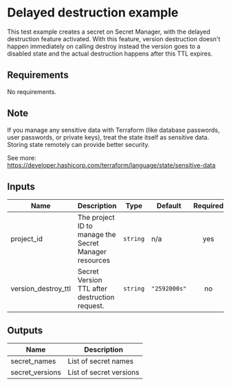 # Delayed destruction example

This test example creates a secret on Secret Manager,
with the delayed destruction feature activated.
With this feature, version destruction doesn't happen
immediately on calling destroy instead the version goes to a
disabled state and the actual destruction happens after this TTL expires.


## Requirements

No requirements.

## Note

If you manage any sensitive data with Terraform (like database passwords,
user passwords, or private keys), treat the state itself as sensitive data.
Storing state remotely can provide better security.

See more:
https://developer.hashicorp.com/terraform/language/state/sensitive-data


<!-- BEGINNING OF PRE-COMMIT-TERRAFORM DOCS HOOK -->
## Inputs

| Name | Description | Type | Default | Required |
|------|-------------|------|---------|:--------:|
| project\_id | The project ID to manage the Secret Manager resources | `string` | n/a | yes |
| version\_destroy\_ttl | Secret Version TTL after destruction request. | `string` | `"2592000s"` | no |

## Outputs

| Name | Description |
|------|-------------|
| secret\_names | List of secret names |
| secret\_versions | List of secret versions |

<!-- END OF PRE-COMMIT-TERRAFORM DOCS HOOK -->